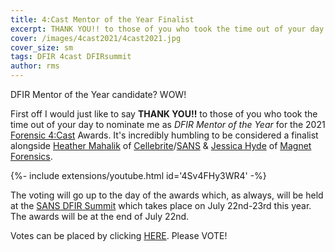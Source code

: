 ```yaml
---
title: 4:Cast Mentor of the Year Finalist
excerpt: THANK YOU!! to those of you who took the time out of your day to nominate me as *DFIR Mentor of the Year* for the 2021 Forensic 4Cast Awards!
cover: /images/4cast2021/4cast2021.jpg
cover_size: sm
tags: DFIR 4cast DFIRsummit
author: rms 
---
```


DFIR Mentor of the Year candidate? WOW! 

First off I would just like to say **THANK YOU!!** to those of you who took the time out of your day to nominate me as *DFIR Mentor of the Year* for the 2021 [Forensic 4:Cast](https://forensic4cast.com/) Awards. It's incredibly humbling to be considered a finalist alongside [Heather Mahalik](https://twitter.com/HeatherMahalik) of [Cellebrite](https://www.cellebrite.com)/[SANS](https://www.sans.org) & [Jessica Hyde](https://twitter.com/B1N2H3X0) of [Magnet Forensics](https://www.magnetforensics.com). 

<div>{%- include extensions/youtube.html id='4Sv4FHy3WR4' -%}</div>

The voting will go up to the day of the awards which, as always, will be held at the [SANS DFIR Summit](https://www.sans.org/cyber-security-training-events/digital-forensics-summit-2021/) which takes place on July 22nd-23rd this year. The awards will be at the end of July 22nd.

Votes can be placed by clicking [HERE](http://f4c.me/v21). Please VOTE!

<!--more-->
